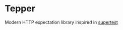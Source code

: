 # Tepper

Modern HTTP expectation library inspired in [supertest](https://github.com/visionmedia/supertest)
